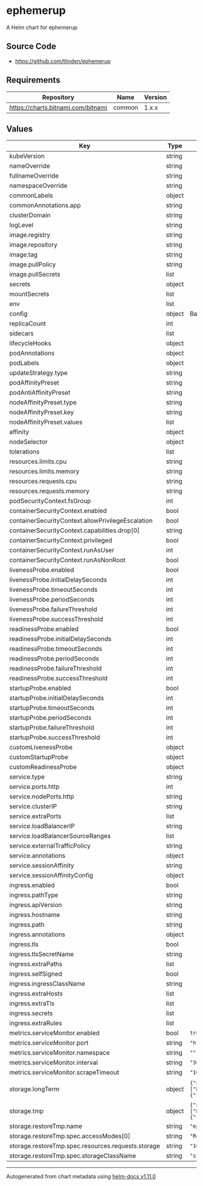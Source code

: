 # ephemerup

A Helm chart for ephemerup

## Source Code

* <https://github.com/tlinden/ephemerup>

## Requirements

| Repository | Name | Version |
|------------|------|---------|
| https://charts.bitnami.com/bitnami | common | 1.x.x |

## Values

| Key                                               | Type   | Description                                               | Default               |
|---------------------------------------------------|--------|-----------------------------------------------------------|-----------------------|
| kubeVersion                                       | string |                                                           | `""`                  |
| nameOverride                                      | string |                                                           | `""`                  |
| fullnameOverride                                  | string |                                                           | `""`                  |
| namespaceOverride                                 | string |                                                           | `""`                  |
| commonLabels                                      | object |                                                           | `{}`                  |
| commonAnnotations.app                             | string |                                                           | `"ephemerup"`         |
| clusterDomain                                     | string |                                                           | `"cluster.local"`     |
| logLevel                                          | string |                                                           | `"info"`              |
| image.registry                                    | string |                                                           | `"docker.io"`         |
| image.repository                                  | string |                                                           | `"tlinden/ephemerup"` |
| image.tag                                         | string |                                                           | `"latest"`            |
| image.pullPolicy                                  | string |                                                           | `"IfNotPresent"`      |
| image.pullSecrets                                 | list   |                                                           | `[]`                  |
| secrets                                           | object |                                                           | `{}`                  |
| mountSecrets                                      | list   |                                                           | `[]`                  |
| env                                               | list   |                                                           | `[]`                  |
| config                                            | object | Backup plans. For details, see [values.yaml](values.yaml) | `{}`                  |
| replicaCount                                      | int    |                                                           | `1`                   |
| sidecars                                          | list   |                                                           | `[]`                  |
| lifecycleHooks                                    | object |                                                           | `{}`                  |
| podAnnotations                                    | object |                                                           | `{}`                  |
| podLabels                                         | object |                                                           | `{}`                  |
| updateStrategy.type                               | string |                                                           | `"RollingUpdate"`     |
| podAffinityPreset                                 | string |                                                           | `""`                  |
| podAntiAffinityPreset                             | string |                                                           | `"soft"`              |
| nodeAffinityPreset.type                           | string |                                                           | `""`                  |
| nodeAffinityPreset.key                            | string |                                                           | `""`                  |
| nodeAffinityPreset.values                         | list   |                                                           | `[]`                  |
| affinity                                          | object |                                                           | `{}`                  |
| nodeSelector                                      | object |                                                           | `{}`                  |
| tolerations                                       | list   |                                                           | `[]`                  |
| resources.limits.cpu                              | string |                                                           | `"500m"`              |
| resources.limits.memory                           | string |                                                           | `"256Mi"`             |
| resources.requests.cpu                            | string |                                                           | `"100m"`              |
| resources.requests.memory                         | string |                                                           | `"128Mi"`             |
| podSecurityContext.fsGroup                        | int    |                                                           | `65534`               |
| containerSecurityContext.enabled                  | bool   |                                                           | `false`               |
| containerSecurityContext.allowPrivilegeEscalation | bool   |                                                           | `false`               |
| containerSecurityContext.capabilities.drop[0]     | string |                                                           | `"ALL"`               |
| containerSecurityContext.privileged               | bool   |                                                           | `false`               |
| containerSecurityContext.runAsUser                | int    |                                                           | `0`                   |
| containerSecurityContext.runAsNonRoot             | bool   |                                                           | `false`               |
| livenessProbe.enabled                             | bool   |                                                           | `true`                |
| livenessProbe.initialDelaySeconds                 | int    |                                                           | `5`                   |
| livenessProbe.timeoutSeconds                      | int    |                                                           | `1`                   |
| livenessProbe.periodSeconds                       | int    |                                                           | `20`                  |
| livenessProbe.failureThreshold                    | int    |                                                           | `6`                   |
| livenessProbe.successThreshold                    | int    |                                                           | `1`                   |
| readinessProbe.enabled                            | bool   |                                                           | `true`                |
| readinessProbe.initialDelaySeconds                | int    |                                                           | `5`                   |
| readinessProbe.timeoutSeconds                     | int    |                                                           | `1`                   |
| readinessProbe.periodSeconds                      | int    |                                                           | `20`                  |
| readinessProbe.failureThreshold                   | int    |                                                           | `6`                   |
| readinessProbe.successThreshold                   | int    |                                                           | `1`                   |
| startupProbe.enabled                              | bool   |                                                           | `true`                |
| startupProbe.initialDelaySeconds                  | int    |                                                           | `10`                  |
| startupProbe.timeoutSeconds                       | int    |                                                           | `1`                   |
| startupProbe.periodSeconds                        | int    |                                                           | `20`                  |
| startupProbe.failureThreshold                     | int    |                                                           | `6`                   |
| startupProbe.successThreshold                     | int    |                                                           | `1`                   |
| customLivenessProbe                               | object |                                                           | `{}`                  |
| customStartupProbe                                | object |                                                           | `{}`                  |
| customReadinessProbe                              | object |                                                           | `{}`                  |
| service.type                                      | string |                                                           | `"ClusterIP"`         |
| service.ports.http                                | int    |                                                           | `8090`                |
| service.nodePorts.http                            | string |                                                           | `""`                  |
| service.clusterIP                                 | string |                                                           | `""`                  |
| service.extraPorts                                | list   |                                                           | `[]`                  |
| service.loadBalancerIP                            | string |                                                           | `""`                  |
| service.loadBalancerSourceRanges                  | list   |                                                           | `[]`                  |
| service.externalTrafficPolicy                     | string |                                                           | `"Cluster"`           |
| service.annotations                               | object |                                                           | `{}`                  |
| service.sessionAffinity                           | string |                                                           | `"None"`              |
| service.sessionAffinityConfig                     | object |                                                           | `{}`                  |
| ingress.enabled                                   | bool   |                                                           | `false`               |
| ingress.pathType                                  | string |                                                           | `"Prefix"`            |
| ingress.apiVersion                                | string |                                                           | `""`                  |
| ingress.hostname                                  | string |                                                           | `"ephemerup.local"`   |
| ingress.path                                      | string |                                                           | `"/"`                 |
| ingress.annotations                               | object |                                                           | `{}`                  |
| ingress.tls                                       | bool   |                                                           | `false`               |
| ingress.tlsSecretName                             | string |                                                           | `""`                  |
| ingress.extraPaths                                | list   |                                                           | `[]`                  |
| ingress.selfSigned                                | bool   |                                                           | `false`               |
| ingress.ingressClassName                          | string |                                                           | `"nginx"`             |
| ingress.extraHosts                                | list   |                                                           | `[]`                  |
| ingress.extraTls                                  | list   |                                                           | `[]`                  |
| ingress.secrets                                   | list   |                                                           | `[]`                  |
| ingress.extraRules                                | list   |                                                           | `[]`                  |
metrics.serviceMonitor.enabled | bool | `true` |  |
| metrics.serviceMonitor.port | string | `"http"` |  |
| metrics.serviceMonitor.namespace | string | `""` |  |
| metrics.serviceMonitor.interval | string | `"30s"` |  |
| metrics.serviceMonitor.scrapeTimeout | string | `"10s"` |  |
| storage.longTerm | object | `{"name":"ephemerup-storage","spec":{"accessModes":["ReadWriteOnce"],"resources":{"requests":{"storage":"100Gi"}},"storageClassName":"standard"}}` | Persistent volume for backups, see `config.retention` |
| storage.tmp | object | `{"name":"ephemerup-tmp","spec":{"accessModes":["ReadWriteOnce"],"resources":{"requests":{"storage":"10Gi"}},"storageClassName":"standard"}}` | Persistent volume for temporary files |
| storage.restoreTmp.name | string | `"ephemerup-restore-tmp"`  |  |
| storage.restoreTmp.spec.accessModes[0] | string | `"ReadWriteOnce"` |  |
| storage.restoreTmp.spec.resources.requests.storage | string | `"100Gi"` |  |
| storage.restoreTmp.spec.storageClassName | string | `"standard"` |  |

----------------------------------------------
Autogenerated from chart metadata using [helm-docs v1.11.0](https://github.com/norwoodj/helm-docs/releases/v1.11.0)
